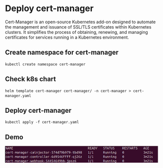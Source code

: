 # Deploy cert-manager

Cert-Manager is an open-source Kubernetes add-on designed to automate the management and issuance of SSL/TLS certificates within Kubernetes clusters. It simplifies the process of obtaining, renewing, and managing certificates for services running in a Kubernetes environment.

## Create namespace for cert-manager
```
kubectl create namespace cert-manager
```

## Check k8s chart
```
helm template cert-manager cert-manager/ -n cert-manager > cert-manager.yaml
```

## Deploy cert-manager
```
kubectl apply -f cert-manager.yaml
```

## Demo
![Alt text](/images/cert-manager.png)



